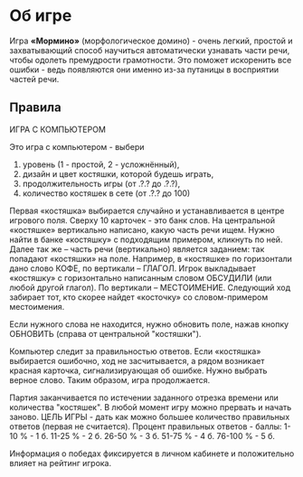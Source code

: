 # Об игре

Игра **&laquo;Мормино&raquo;** (морфологическое домино) - очень легкий, простой и захватывающий способ научиться автоматически узнавать части речи, чтобы одолеть премудрости грамотности. Это поможет искоренить все ошибки - ведь появляются они именно из-за путаницы в восприятии частей речи.

## Правила

ИГРА С КОМПЬЮТЕРОМ

Это игра с компьютером - выбери 
1) уровень (1 - простой, 2 - усложнённый),
2) дизайн и цвет костяшки, которой будешь играть,
3) продолжительность игры (от .?.? до .?.?),
4) количество костяшек в сете (от .?.? до 100)

Первая «костяшка» выбирается случайно и устанавливается в центре игрового поля. Сверху 10 карточек - это банк слов. На центральной «костяшке» вертикально написано, какую часть речи ищем. Нужно найти в банке «костяшку» с подходящим примером, кликнуть по ней. Далее так же – часть речи (вертикально) является заданием: так попадают «костяшки» на поле. Например, в «костяшке» по горизонтали дано слово КОФЕ, по вертикали – ГЛАГОЛ. Игрок выкладывает «костяшку» с горизонтально написанным словом ОБСУДИЛИ (или любой другой глагол). По вертикали – МЕСТОИМЕНИЕ. Следующий ход забирает тот, кто скорее найдет «косточку» со словом-примером местоимения.

Если нужного слова не находится, нужно обновить поле, нажав кнопку ОБНОВИТЬ (справа от центральной "костяшки").

Компьютер следит за правильностью ответов. Если «костяшка» выбирается ошибочно, ход не засчитывается, а рядом возникает красная карточка, сигнализируающая об ошибке. Нужно выбрать верное слово. Таким образом, игра продолжается.

Партия заканчивается по истечении заданного отрезка времени или количества "костяшек". В любой момент игру можно прервать и начать заново. ЦЕЛЬ ИГРЫ - дать как можно большее количество правильных ответов (первая не считается).
Процент правильных ответов - баллы:
1-10 % - 1 б.
11-25 % - 2 б.
26-50 % - 3 б.
51-75 % - 4 б.
76-100 % - 5 б.

Информация о победах фиксируется в личном кабинете и положительно влияет на рейтинг игрока.

